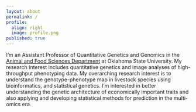 ```yaml
---
layout: about
permalink: /
profile:
  align: right
  image: profile.png
published: true
---
```


I’m an Assistant Professor of Quantitative Genetics and Genomics in the [Animal and Food Sciences Department](https://agriculture.okstate.edu/departments-programs/afs/) at Oklahoma State University. My research interest includes quantitative genetics and image analyses of high-throughput phenotyping data. My overarching research interest is to understand the genotype-phenotype map in livestock species using bioinformatics, and statistical genetics. I’m interested in better understanding the genetic architecture of economically important traits and also applying and developing statistical methods for prediction in the multi-omics era.



